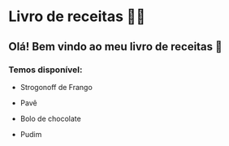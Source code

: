 # Livro de receitas :man_cook:

## Olá! Bem vindo ao meu livro de receitas :wave:
### Temos disponível:

- Strogonoff de Frango

- Pavê

- Bolo de chocolate

- Pudim

  
